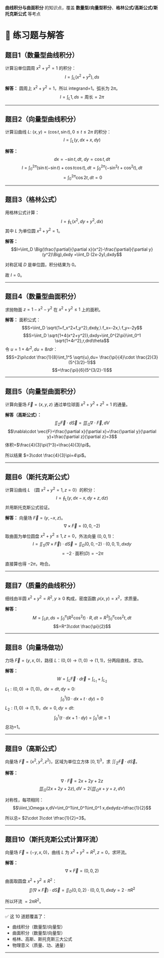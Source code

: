 
 **曲线积分与曲面积分** 的知识点，覆盖 **数量型/向量型积分**、**格林公式/高斯公式/斯托克斯公式** 等考点

# 🌟 练习题与解答

## 题目1（数量型曲线积分）

计算沿单位圆周 $x^2+y^2=1$ 的积分：
$$I=\int_L (x^2+y^2),ds$$

**解答：**
圆周上 $x^2+y^2=1$，所以 integrand=1。弧长为 $2\pi$。
$$I=\int_L 1,ds=\text{周长}=2\pi$$

---

## 题目2（向量型曲线积分）

计算沿曲线 $L:\ (x,y)=(\cos t,\sin t),0\le t\le 2\pi$ 的积分：
$$I=\int_L (y,dx+x,dy)$$

**解答：**
$$dx=-\sin t,dt,\ dy=\cos t,dt$$
$$I=\int_0^{2\pi}(\sin t(-\sin t)+\cos t\cos t),dt=\int_0^{2\pi}(-\sin^2t+\cos^2t),dt$$
$$=\int_0^{2\pi}\cos 2t,dt=0$$

---

## 题目3（格林公式）

用格林公式计算：
$$I=\oint_L (x^2,dy+y^2,dx)$$
其中 $L$ 为单位圆 $x^2+y^2=1$。

**解答：**
$$I=\iint_D \Big(\frac{\partial}{\partial x}(x^2)-\frac{\partial}{\partial y}(y^2)\Big),dxdy
=\iint_D (2x-2y),dxdy$$
  
对称区域 $D$ 是单位圆，积分结果为 0。
  
故 $I=0$。

---

## 题目4（数量型曲面积分）

求抛物面 $z=1-x^2-y^2$ 在 $x^2+y^2\le 1$ 上的面积。

**解答：**
面积公式：
$$S=\iint_D \sqrt{1+f_x^2+f_y^2},dxdy,\ f_x=-2x,\ f_y=-2y$$
$$S=\iint_D \sqrt{1+4(x^2+y^2)},dxdy=\int_0^{2\pi}\int_0^1 \sqrt{1+4r^2},r,drd\theta$$
令 $u=1+4r^2,du=8rdr$：
$$S=2\pi\cdot \frac{1}{8}\int_1^5 \sqrt{u},du= \frac{\pi}{4}\cdot \frac{2}{3}(5^{3/2}-1)$$
$$=\frac{\pi}{6}(5^{3/2}-1)$$

---

## 题目5（向量型曲面积分）

计算向量场 $\vec{F}=(x,y,z)$ 通过单位球面 $x^2+y^2+z^2=1$ 的通量。

**解答（高斯公式）：**
$$\iint_\Sigma \vec{F}\cdot d\vec{S}=\iiint_\Omega \nabla\cdot \vec{F},dV$$
$$\nabla\cdot \vec{F}=\frac{\partial x}{\partial x}+\frac{\partial y}{\partial y}+\frac{\partial z}{\partial z}=3$$
体积=$\frac{4}{3}\pi(1^3)=\frac{4}{3}\pi$。
  
所以结果 $=3\cdot \frac{4}{3}\pi=4\pi$。

---

## 题目6（斯托克斯公式）

计算沿曲线 $L$ （圆 $x^2+y^2=1,z=0$）的积分：
$$I=\oint_L (y,dx-x,dy+z,dz)$$
并用斯托克斯公式验证。

**解答：**
向量场 $\vec{F}=(y,-x,z)$。
$$\nabla\times \vec{F}=(0,0,-2)$$
  
取曲面为单位圆盘 $x^2+y^2\le 1,z=0$，外法向量 $(0,0,1)$：
$$I=\iint_S (\nabla\times \vec{F})\cdot d\vec{S}=\iint_D (0,0,-2)\cdot (0,0,1),dxdy$$
$$=-2\cdot \text{面积}(D)=-2\pi$$
  
直接算也得 $-2\pi$，吻合。

---

## 题目7（质量的曲线积分）

细线由半圆 $x^2+y^2=R^2,y\ge 0$ 构成，密度函数 $\rho(x,y)=x^2$，求质量。

**解答：**
$$M=\int_L \rho,ds=\int_0^\pi (R^2\cos^2 t)\cdot R,dt=R^3\int_0^\pi \cos^2t,dt$$
$$=R^3\cdot \frac{\pi}{2}$$

---

## 题目8（向量场做功）

力场 $\vec{F}=(y,x,0)$，路径 $L$：$(0,0)\to (1,0)\to (1,1)$，分两段直线，求功。

**解答：**
$$W=\int_L \vec{F}\cdot d\vec{r}=\int_{L_1}+\int_{L_2}$$
$L_1:(0,0)\to (1,0)$，$dx=dt,dy=0$:
$$\int_0^1 (0\cdot dx+ t\cdot dy)=0$$
$L_2:(1,0)\to (1,1)$，$dx=0,dy=dt$:
$$\int_0^1 (t\cdot dx+1\cdot dy)=\int_0^1 dt=1$$
总功=$1$。

---

## 题目9（高斯公式）

向量场 $\vec{F}=(x^2,y^2,z^2)$，区域为单位立方体 $[0,1]^3$，求 $\iint_\Sigma \vec{F}\cdot d\vec{S}$。

**解答：**
$$\nabla\cdot \vec{F}=2x+2y+2z$$
$$\iiint_\Omega (2x+2y+2z),dV=2\Big(\iiint_\Omega x+y+z,dV\Big)$$
  
对称性，每项相同：
$$\iiint_\Omega x,dV=\int_0^1\int_0^1\int_0^1 x,dxdydz=\tfrac{1}{2}$$
  
所以总= $2\cdot 3\cdot \tfrac{1}{2}=3$。

---

## 题目10（斯托克斯公式计算环流）

向量场 $\vec{F}=(-y,x,0)$，曲线 $L$ 为 $x^2+y^2=R^2,z=0$，求环流。

**解答：**
$$\nabla\times \vec{F}=(0,0,2)$$
  
曲面取圆盘 $x^2+y^2\le R^2$：
$$\iint (\nabla\times \vec{F})\cdot d\vec{S}=\iint_D (0,0,2)\cdot (0,0,1),dxdy=2\cdot \pi R^2$$
  
所以环流 $=2\pi R^2$。

---

✅ 这 10 道题覆盖了：

* 曲线积分（数量型/向量型）
* 曲面积分（数量型/向量型）
* 格林、高斯、斯托克斯三大公式
* 物理意义（质量、功、通量）

---


